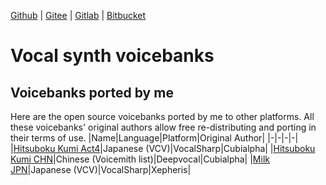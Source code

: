 [Github](https://github.com/oxygen-dioxide/oxygen-dioxide) | 
[Gitee](https://gitee.com/oxygendioxide) | 
[Gitlab](https://gitlab.com/oxygen-dioxide) | 
[Bitbucket](https://bitbucket.org/oxygendioxide)

# Vocal synth voicebanks
## Voicebanks ported by me
Here are the open source voicebanks ported by me to other platforms. All these voicebanks' original authors allow free re-distributing and porting in their terms of use.
|Name|Language|Platform|Original Author|
|-|-|-|-|
|[Hitsuboku Kumi Act4](https://github.com/oxygen-dioxide/hitsuboku-kumi-jpn-act4-vocalsharp)|Japanese (VCV)|VocalSharp|Cubialpha|
|[Hitsuboku Kumi CHN](https://github.com/oxygen-dioxide/hitsuboku-kumi-chn-deepvocal)|Chinese (Voicemith list)|Deepvocal|Cubialpha|
|[Milk JPN](https://github.com/oxygen-dioxide/milk-jpn-vocalsharp)|Japanese (VCV)|VocalSharp|Xepheris|
